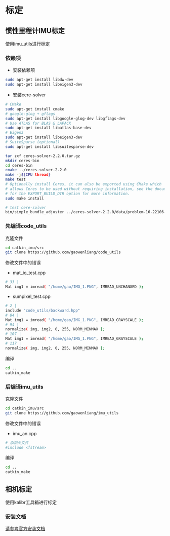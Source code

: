 # 标定
## 惯性里程计IMU标定
使用imu_utils进行标定
### 依赖项
* 安装依赖项
```bash
sudo apt-get install libdw-dev
sudo apt-get install libeigen3-dev
```
* 安装cere-solver
```bash
# CMake
sudo apt-get install cmake
# google-glog + gflags
sudo apt-get install libgoogle-glog-dev libgflags-dev
# Use ATLAS for BLAS & LAPACK
sudo apt-get install libatlas-base-dev
# Eigen3
sudo apt-get install libeigen3-dev
# SuiteSparse (optional)
sudo apt-get install libsuitesparse-dev

tar zxf ceres-solver-2.2.0.tar.gz
mkdir ceres-bin
cd ceres-bin
cmake ../ceres-solver-2.2.0
make -j${CPU thread}
make test
# Optionally install Ceres, it can also be exported using CMake which
# allows Ceres to be used without requiring installation, see the documentation
# for the EXPORT_BUILD_DIR option for more information.
sudo make install

# test cere-solver
bin/simple_bundle_adjuster ../ceres-solver-2.2.0/data/problem-16-22106-pre.txt
```

### 先编译code_utils
克隆文件
```bash
cd catkin_imu/src
git clone https://github.com/gaowenliang/code_utils 
```
修改文件中的错误
* mat_io_test.cpp
```bash
# 33 |
Mat img1 = imread( "/home/gao/IMG_1.PNG", IMREAD_UNCHANGED );
```
* sumpixel_test.cpp
```bash
# 2 |
include "code_utils/backward.hpp"
# 84 |
Mat img1 = imread( "/home/gao/IMG_1.PNG", IMREAD_GRAYSCALE );
# 94 |
normalize( img, img2, 0, 255, NORM_MINMAX );
# 107 |
Mat img1 = imread( "/home/gao/IMG_1.PNG", IMREAD_GRAYSCALE );
# 117 |
normalize( img, img2, 0, 255, NORM_MINMAX );
```
编译
```bash
cd ..
catkin_make
```

### 后编译imu_utils
克隆文件
```bash
cd catkin_imu/src
git clone https://github.com/gaowenliang/imu_utils
```
修改文件中的错误
* imu_an.cpp
```bash
# 添加头文件
#include <fstream>
```
编译
```bash
cd ..
catkin_make
```

## 相机标定
使用kalibr工具箱进行标定
### 安装文档
[请参考官方安装文档](https://github.com/ethz-asl/kalibr/wiki/installation)

